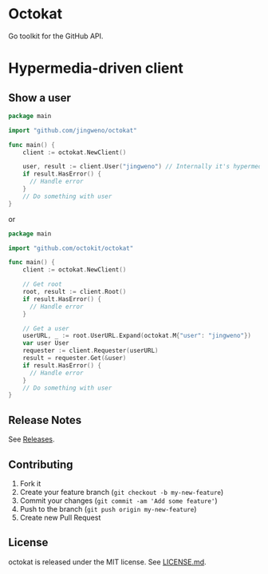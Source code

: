 # Octokat

Go toolkit for the GitHub API.

# Hypermedia-driven client

## Show a user

```go
package main

import "github.com/jingweno/octokat"

func main() {
    client := octokat.NewClient()

    user, result := client.User("jingweno") // Internally it's hypermedia-driven
    if result.HasError() {
      // Handle error
    }
    // Do something with user
}
```

or

```go
package main

import "github.com/octokit/octokat"

func main() {
    client := octokat.NewClient()

    // Get root
    root, result := client.Root()
    if result.HasError() {
      // Handle error
    }

    // Get a user
    userURL, _ := root.UserURL.Expand(octokat.M{"user": "jingweno"})
    var user User
    requester := client.Requester(userURL)
    result = requester.Get(&user)
    if result.HasError() {
      // Handle error
    }
    // Do something with user
}
```

## Release Notes

See [Releases](https://github.com/octokit/octokat/releases).

## Contributing

1. Fork it
2. Create your feature branch (`git checkout -b my-new-feature`)
3. Commit your changes (`git commit -am 'Add some feature'`)
4. Push to the branch (`git push origin my-new-feature`)
5. Create new Pull Request

## License

octokat is released under the MIT license. See
[LICENSE.md](https://github.com/jingweno/octokat/blob/master/LICENSE.md).
```
